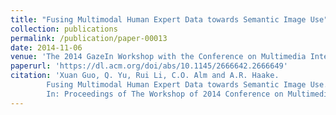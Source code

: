 ```yaml
---
title: "Fusing Multimodal Human Expert Data towards Semantic Image Use"
collection: publications
permalink: /publication/paper-00013
date: 2014-11-06
venue: 'The 2014 GazeIn Workshop with the Conference on Multimedia Interaction (ICMI 2014)'
paperurl: 'https://dl.acm.org/doi/abs/10.1145/2666642.2666649'
citation: 'Xuan Guo, Q. Yu, Rui Li, C.O. Alm and A.R. Haake.
        Fusing Multimodal Human Expert Data towards Semantic Image Use.
        In: Proceedings of The Workshop of 2014 Conference on Multimedia Interaction (ICMI 2014), 21--26, November 2014.'
---
```

